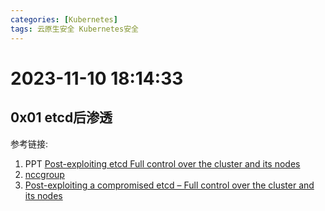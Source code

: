 ```yaml
---
categories: [Kubernetes]
tags: 云原生安全 Kubernetes安全
---
```

# 2023-11-10 18:14:33
## 0x01 etcd后渗透
参考链接:
1. PPT [Post-exploiting etcd
Full control over the cluster and its nodes](https://euskalhack.org/securitycongress/PDF/Abusando_del_ETCD.pdf)
2. [nccgroup](https://github.com/nccgroup/kubetcd)
3. [Post-exploiting a compromised etcd – Full control over the cluster and its nodes](https://research.nccgroup.com/2023/11/07/post-exploiting-a-compromised-etcd-full-control-over-the-cluster-and-its-nodes/)
